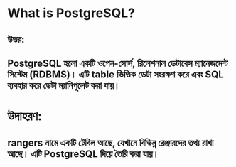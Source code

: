 # What is PostgreSQL?
## উত্তর:
## PostgreSQL হলো একটি ওপেন-সোর্স, রিলেশনাল ডেটাবেস ম্যানেজমেন্ট সিস্টেম (RDBMS)। এটি table ভিত্তিক ডেটা সংরক্ষণ করে এবং SQL ব্যবহার করে ডেটা ম্যানিপুলেট করা যায়।
# উদাহরণ:
## rangers নামে একটি টেবিল আছে, যেখানে বিভিন্ন রেঞ্জারদের তথ্য রাখা আছে। এটি PostgreSQL দিয়ে তৈরি করা যায়।

